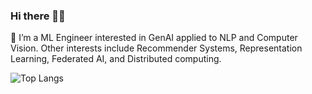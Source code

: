 ### Hi there 🧑‍💻

🔭 I’m a ML Engineer interested in GenAI applied to NLP and Computer Vision. Other interests include Recommender Systems, Representation Learning, Federated AI, and Distributed computing.

![Top Langs](https://github-readme-stats.vercel.app/api/top-langs/?username=eduardburlacu&theme=radical&hide=Jupyter%20Notebook,Makefile,Cmake,Fortran,Objective-C,CSS,SCSS,Shell,Perl,MATLAB,C)

<!--
**eduardburlacu/eduardburlacu** is a ✨ _special_ ✨ repository because its `README.md` (this file) appears on your GitHub profile.

Here are some ideas to get you started:

- 🔭 I’m currently working on ...
- 🌱 I’m currently learning ...
- 👯 I’m looking to collaborate on ...
- 🤔 I’m looking for help with ...
- 💬 Ask me about ...
- 📫 How to reach me: ...
- 😄 Pronouns: ...
- ⚡ Fun fact: ...
-->
